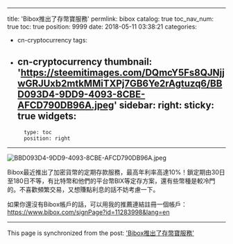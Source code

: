 
---
title: 'Bibox推出了存幣寶服務'
permlink: bibox
catalog: true
toc_nav_num: true
toc: true
position: 9999
date: 2018-05-11 03:38:21
categories:
- cn-cryptocurrency
tags:
- cn-cryptocurrency
thumbnail: 'https://steemitimages.com/DQmcY5Fs8QJNjjwGRJUxb2mtkMMiTXPj7GB6Ye2rAgtuzq6/BBD093D4-9DD9-4093-8CBE-AFCD790DB96A.jpeg'
sidebar:
    right:
        sticky: true
widgets:
    -
        type: toc
        position: right
---


![BBD093D4-9DD9-4093-8CBE-AFCD790DB96A.jpeg](https://steemitimages.com/DQmcY5Fs8QJNjjwGRJUxb2mtkMMiTXPj7GB6Ye2rAgtuzq6/BBD093D4-9DD9-4093-8CBE-AFCD790DB96A.jpeg)

Bibox最近推出了加密貨幣的定期存款服務，最高年利率高達10%！鎖定期由30日至180日不等，有比特幣和他們的平台幣BIX等定存方案，還有些幣種是較冷門的。不喜歡頻繁交易，又想賺點利息的話不妨考慮一下。


如果你還沒有Bibox帳戶的話，可以用我的推薦連結註冊一個帳戶：https://www.bibox.com/signPage?id=11283998&lang=en

- - -

This page is synchronized from the post: ['Bibox推出了存幣寶服務'](https://steemit.com/@htliao/bibox)
